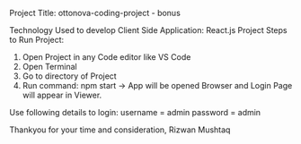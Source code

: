 Project Title: ottonova-coding-project - bonus

Technology Used to develop Client Side Application: React.js Project
Steps to Run Project:
1) Open Project in any Code editor like VS Code
2) Open Terminal
3) Go to directory of Project
4) Run command: npm start
-> App will be opened Browser and Login Page will appear in Viewer.

Use following details to login:
	username = admin
	password = admin


Thankyou for your time and consideration, 
Rizwan Mushtaq